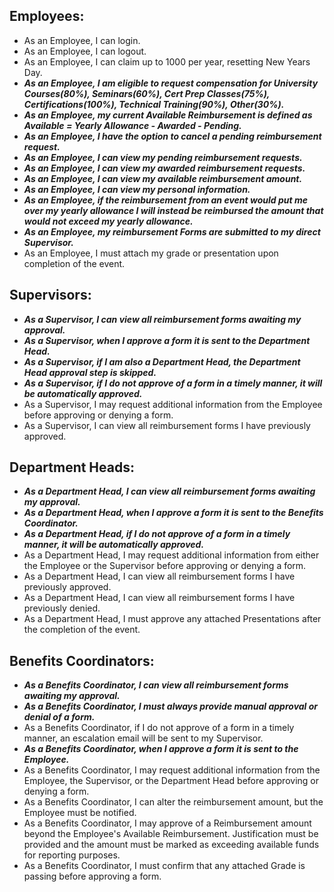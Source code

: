 ## Employees:
* As an Employee, I can login.
* As an Employee, I can logout.
* As an Employee, I can claim up to 1000 per year, resetting New Years Day.
* ***As an Employee, I am eligible to request compensation for University Courses(80%), Seminars(60%), Cert Prep Classes(75%), Certifications(100%), Technical Training(90%), Other(30%).***
* ***As an Employee, my current Available Reimbursement is defined as Available = Yearly Allowance - Awarded - Pending.***
* ***As an Employee, I have the option to cancel a pending reimbursement request.***
* ***As an Employee, I can view my pending reimbursement requests.***
* ***As an Employee, I can view my awarded reimbursement requests.***
* ***As an Employee, I can view my available reimbursement amount.***
* ***As an Employee, I can view my personal information.***
* ***As an Employee, if the reimbursement from an event would put me over my yearly allowance I will instead be reimbursed the amount that would not exceed my yearly allowance.***
* ***As an Employee, my reimbursement Forms are submitted to my direct Supervisor.***
* As an Employee, I must attach my grade or presentation upon completion of the event.

## Supervisors:
* ***As a Supervisor, I can view all reimbursement forms awaiting my approval.***
* ***As a Supervisor, when I approve a form it is sent to the Department Head.***
* ***As a Supervisor, if I am also a Department Head, the Department Head approval step is skipped.***
* ***As a Supervisor, if I do not approve of a form in a timely manner, it will be automatically approved.***
* As a Supervisor, I may request additional information from the Employee before approving or denying a form.
* As a Supervisor, I can view all reimbursement forms I have previously approved.

## Department Heads:
* ***As a Department Head, I can view all reimbursement forms awaiting my approval.***
* ***As a Department Head, when I approve a form it is sent to the Benefits Coordinator.***
* ***As a Department Head, if I do not approve of a form in a timely manner, it will be automatically approved.***
* As a Department Head, I may request additional information from either the Employee or the Supervisor before approving or denying a form.
* As a Department Head, I can view all reimbursement forms I have previously approved.
* As a Department Head, I can view all reimbursement forms I have previously denied.
* As a Department Head, I must approve any attached Presentations after the completion of the event.

## Benefits Coordinators:
* ***As a Benefits Coordinator, I can view all reimbursement forms awaiting my approval.***
* ***As a Benefits Coordinator, I must always provide manual approval or denial of a form.***
* As a Benefits Coordinator, if I do not approve of a form in a timely manner, an escalation email will be sent to my Supervisor.
* ***As a Benefits Coordinator, when I approve a form it is sent to the Employee.***
* As a Benefits Coordinator, I may request additional information from the Employee, the Supervisor, or the Department Head before approving or denying a form.
* As a Benefits Coordinator, I can alter the reimbursement amount, but the Employee must be notified.
* As a Benefits Coordinator, I may approve of a Reimbursement amount beyond the Employee's Available Reimbursement. Justification must be provided and the amount must be marked as exceeding available funds for reporting purposes.
* As a Benefits Coordinator, I must confirm that any attached Grade is passing before approving a form.